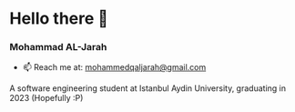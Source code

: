 # Hello there 👋
### Mohammad AL-Jarah
- 📫 Reach me at: mohammedqaljarah@gmail.com

A software engineering student at Istanbul Aydin University, graduating in 2023 (Hopefully :P)
<!--
[![GitHub stats](https://github-readme-stats.vercel.app/api?username=mohammadaljarah)](https://github.com/mohammadaljarah/github-readme-stats)


[![Top Langs](https://github-readme-stats.vercel.app/api/top-langs/?username=mohammadaljarah)](https://github.com/mohammadaljarah/github-readme-stats)


**mohammadaljarah/mohammadaljarah** is a ✨ _special_ ✨ repository because its `README.md` (this file) appears on your GitHub profile.

Here are some ideas to get you started:

- 🔭 I’m currently working on ...
- 🌱 I’m currently learning ...
- 👯 I’m looking to collaborate on ...
- 💬 Ask me about ...
- 📫 How to reach me ...
- 😄 Pronouns: ...
- ⚡ Fun fact: ...
-->
